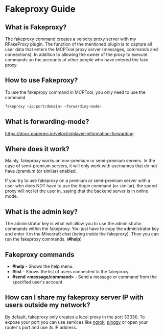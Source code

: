 # Fakeproxy Guide

## What is Fakeproxy?
The fakeproxy command creates a velocity proxy server with my RFakeProxy plugin. The function of the mentioned plugin is to capture all user data that enters the MCPTool proxy server (messages, commands and connections). In addition to allowing the owner of the proxy to execute commands on the accounts of other people who have entered the fake proxy.

## How to use Fakeproxy?
To use the fakeproxy command in MCPTool, you only need to use the command

```bash
fakeproxy <ip:port/domain> <forwarding-mode>
```

## What is forwarding-mode?
https://docs.papermc.io/velocity/player-information-forwarding

## Where does it work?
Mainly, fakeproxy works on non-premium or semi-premium servers. In the case of semi-premium servers, it will only work with usernames that do not have /premium (or similar) enabled. 

If you try to use fakeproxy on a premium or semi-premium server with a user who does NOT have to use the /login command (or similar), the speed proxy will not let the user in, saying that the backend server is in online mode.

## What is the admin key?
The administrator key is what will allow you to use the administrator commands within the fakeproxy. You just have to copy the administrator key and enter it in the Minecraft chat (being inside the fakeproxy). Then you can run the fakeproxy commands. (**#help**)

## Fakeproxy commands
- **#help** - Shows the help menu.
- **#list** - Shows the list of users connected to the fakeproxy.
- **#send <username> <message/command>** - Send a message or command from the specified user's account.

## How can I share my fakeproxy server IP with users outside my network?
By default, fakeproxy only creates a local proxy in the port 33330. To expose your port you can use services like [ngrok](https://ngrok.com/), [pinggy](https://pinggy.io/) or open your router's port and use its IP address.
